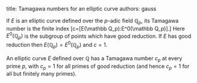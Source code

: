 title: Tamagawa numbers for an elliptic curve 
authors:
    gauss

If $E$ is an elliptic curve defined over the $p$-adic field $\mathbb Q_p,$ its Tamagawa number is the finite index
\[c=[E(\mathbb Q_p):E^0(\mathbb Q_p)].\]
Here $E^0(\mathbb Q_p)$ is the subgroup of points which have good reduction. If $E$ has good reduction then $E(\mathbb Q_p)=E^0(\mathbb Q_p)$ and $c=1.$

An elliptic curve $E$ defined over $\mathbb Q$ has a Tamagawa number $c_p$ at every prime $p,$ with $c_p=1$ for all primes of good reduction (and hence $c_p=1$ for all but finitely many primes).
